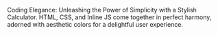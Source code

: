 Coding Elegance: Unleashing the Power of Simplicity with a Stylish Calculator. HTML, CSS, and Inline JS come together in perfect harmony, adorned with aesthetic colors for a delightful user experience.
